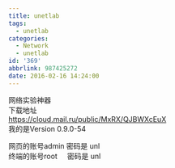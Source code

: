 ```yaml
---
title: unetlab
tags:
  - unetlab
categories:
  - Network
  - unetlab
id: '369'
abbrlink: 987425272
date: 2016-02-16 14:24:00
---
```


  
网络实验神器  
下载地址  
https://cloud.mail.ru/public/MxRX/QJBWXcEuX  
我的是Version 0.9.0-54  
  
网页的账号admin 密码是 unl  
终端的账号root     密码是 unl